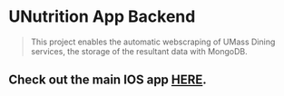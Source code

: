 # UNutrition App Backend

> This project enables the automatic webscraping of UMass Dining services, the storage of the resultant data with MongoDB.
## Check out the main IOS app [HERE](https://github.com/natepl/hackUMassApp).
